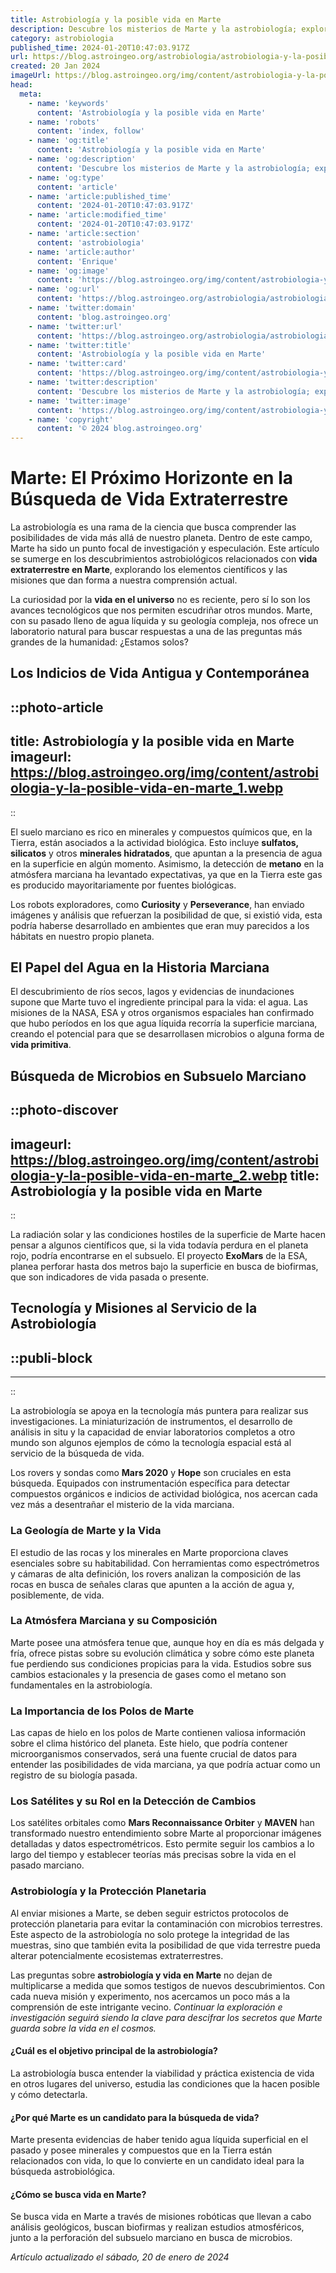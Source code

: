```yaml
---
title: Astrobiología y la posible vida en Marte
description: Descubre los misterios de Marte y la astrobiología; exploramos pistas científicas de vida en el Planeta Rojo. Acompáñanos en esta aventura estelar.
category: astrobiologia
published_time: 2024-01-20T10:47:03.917Z
url: https://blog.astroingeo.org/astrobiologia/astrobiologia-y-la-posible-vida-en-marte
created: 20 Jan 2024
imageUrl: https://blog.astroingeo.org/img/content/astrobiologia-y-la-posible-vida-en-marte_1.webp
head:
  meta:
    - name: 'keywords'
      content: 'Astrobiología y la posible vida en Marte'
    - name: 'robots'
      content: 'index, follow'
    - name: 'og:title'
      content: 'Astrobiología y la posible vida en Marte'
    - name: 'og:description'
      content: 'Descubre los misterios de Marte y la astrobiología; exploramos pistas científicas de vida en el Planeta Rojo. Acompáñanos en esta aventura estelar.'
    - name: 'og:type'
      content: 'article'
    - name: 'article:published_time'
      content: '2024-01-20T10:47:03.917Z'
    - name: 'article:modified_time'
      content: '2024-01-20T10:47:03.917Z'
    - name: 'article:section'
      content: 'astrobiologia'
    - name: 'article:author'
      content: 'Enrique'
    - name: 'og:image'
      content: 'https://blog.astroingeo.org/img/content/astrobiologia-y-la-posible-vida-en-marte_1.webp'
    - name: 'og:url'
      content: 'https://blog.astroingeo.org/astrobiologia/astrobiologia-y-la-posible-vida-en-marte'
    - name: 'twitter:domain'
      content: 'blog.astroingeo.org'
    - name: 'twitter:url'
      content: 'https://blog.astroingeo.org/astrobiologia/astrobiologia-y-la-posible-vida-en-marte'
    - name: 'twitter:title'
      content: 'Astrobiología y la posible vida en Marte'
    - name: 'twitter:card'
      content: 'https://blog.astroingeo.org/img/content/astrobiologia-y-la-posible-vida-en-marte_1.webp'
    - name: 'twitter:description'
      content: 'Descubre los misterios de Marte y la astrobiología; exploramos pistas científicas de vida en el Planeta Rojo. Acompáñanos en esta aventura estelar.'
    - name: 'twitter:image'
      content: 'https://blog.astroingeo.org/img/content/astrobiologia-y-la-posible-vida-en-marte_1.webp'
    - name: 'copyright'
      content: '© 2024 blog.astroingeo.org'
---
```

# Marte: El Próximo Horizonte en la Búsqueda de Vida Extraterrestre

La astrobiología es una rama de la ciencia que busca comprender las posibilidades de vida más allá de nuestro planeta. Dentro de este campo, Marte ha sido un punto focal de investigación y especulación. Este artículo se sumerge en los descubrimientos astrobiológicos relacionados con **vida extraterrestre en Marte**, explorando los elementos científicos y las misiones que dan forma a nuestra comprensión actual.

La curiosidad por la **vida en el universo** no es reciente, pero sí lo son los avances tecnológicos que nos permiten escudriñar otros mundos. Marte, con su pasado lleno de agua líquida y su geología compleja, nos ofrece un laboratorio natural para buscar respuestas a una de las preguntas más grandes de la humanidad: ¿Estamos solos?

## Los Indicios de Vida Antigua y Contemporánea


::photo-article
---
title: Astrobiología y la posible vida en Marte
imageurl: https://blog.astroingeo.org/img/content/astrobiologia-y-la-posible-vida-en-marte_1.webp
---
::


El suelo marciano es rico en minerales y compuestos químicos que, en la Tierra, están asociados a la actividad biológica. Esto incluye **sulfatos, silicatos** y otros **minerales hidratados**, que apuntan a la presencia de agua en la superficie en algún momento. Asimismo, la detección de **metano** en la atmósfera marciana ha levantado expectativas, ya que en la Tierra este gas es producido mayoritariamente por fuentes biológicas.

Los robots exploradores, como **Curiosity** y **Perseverance**, han enviado imágenes y análisis que refuerzan la posibilidad de que, si existió vida, esta podría haberse desarrollado en ambientes que eran muy parecidos a los hábitats en nuestro propio planeta.

## El Papel del Agua en la Historia Marciana

El descubrimiento de ríos secos, lagos y evidencias de inundaciones supone que Marte tuvo el ingrediente principal para la vida: el agua. Las misiones de la NASA, ESA y otros organismos espaciales han confirmado que hubo períodos en los que agua líquida recorría la superficie marciana, creando el potencial para que se desarrollasen microbios o alguna forma de **vida primitiva**.

## Búsqueda de Microbios en Subsuelo Marciano


::photo-discover
---
imageurl: https://blog.astroingeo.org/img/content/astrobiologia-y-la-posible-vida-en-marte_2.webp
title: Astrobiología y la posible vida en Marte
---
::


La radiación solar y las condiciones hostiles de la superficie de Marte hacen pensar a algunos científicos que, si la vida todavía perdura en el planeta rojo, podría encontrarse en el subsuelo. El proyecto **ExoMars** de la ESA, planea perforar hasta dos metros bajo la superficie en busca de biofirmas, que son indicadores de vida pasada o presente.

## Tecnología y Misiones al Servicio de la Astrobiología


  ::publi-block
  ---
  ---
  ::
  
  
La astrobiología se apoya en la tecnología más puntera para realizar sus investigaciones. La miniaturización de instrumentos, el desarrollo de análisis in situ y la capacidad de enviar laboratorios completos a otro mundo son algunos ejemplos de cómo la tecnología espacial está al servicio de la búsqueda de vida.

Los rovers y sondas como **Mars 2020** y **Hope** son cruciales en esta búsqueda. Equipados con instrumentación específica para detectar compuestos orgánicos e indicios de actividad biológica, nos acercan cada vez más a desentrañar el misterio de la vida marciana.

### La Geología de Marte y la Vida

El estudio de las rocas y los minerales en Marte proporciona claves esenciales sobre su habitabilidad. Con herramientas como espectrómetros y cámaras de alta definición, los rovers analizan la composición de las rocas en busca de señales claras que apunten a la acción de agua y, posiblemente, de vida.

### La Atmósfera Marciana y su Composición

Marte posee una atmósfera tenue que, aunque hoy en día es más delgada y fría, ofrece pistas sobre su evolución climática y sobre cómo este planeta fue perdiendo sus condiciones propicias para la vida. Estudios sobre sus cambios estacionales y la presencia de gases como el metano son fundamentales en la astrobiología.

### La Importancia de los Polos de Marte

Las capas de hielo en los polos de Marte contienen valiosa información sobre el clima histórico del planeta. Este hielo, que podría contener microorganismos conservados, será una fuente crucial de datos para entender las posibilidades de vida marciana, ya que podría actuar como un registro de su biología pasada.

### Los Satélites y su Rol en la Detección de Cambios

Los satélites orbitales como **Mars Reconnaissance Orbiter** y **MAVEN** han transformado nuestro entendimiento sobre Marte al proporcionar imágenes detalladas y datos espectrométricos. Esto permite seguir los cambios a lo largo del tiempo y establecer teorías más precisas sobre la vida en el pasado marciano.

### Astrobiología y la Protección Planetaria

Al enviar misiones a Marte, se deben seguir estrictos protocolos de protección planetaria para evitar la contaminación con microbios terrestres. Este aspecto de la astrobiología no solo protege la integridad de las muestras, sino que también evita la posibilidad de que vida terrestre pueda alterar potencialmente ecosistemas extraterrestres.

Las preguntas sobre **astrobiología y vida en Marte** no dejan de multiplicarse a medida que somos testigos de nuevos descubrimientos. Con cada nueva misión y experimento, nos acercamos un poco más a la comprensión de este intrigante vecino. *Continuar la exploración e investigación seguirá siendo la clave para descifrar los secretos que Marte guarda sobre la vida en el cosmos.*

#### ¿Cuál es el objetivo principal de la astrobiología?

La astrobiología busca entender la viabilidad y práctica existencia de vida en otros lugares del universo, estudia las condiciones que la hacen posible y cómo detectarla.

#### ¿Por qué Marte es un candidato para la búsqueda de vida?

Marte presenta evidencias de haber tenido agua líquida superficial en el pasado y posee minerales y compuestos que en la Tierra están relacionados con vida, lo que lo convierte en un candidato ideal para la búsqueda astrobiológica.

#### ¿Cómo se busca vida en Marte?

Se busca vida en Marte a través de misiones robóticas que llevan a cabo análisis geológicos, buscan biofirmas y realizan estudios atmosféricos, junto a la perforación del subsuelo marciano en busca de microbios.

_Artículo actualizado el sábado, 20 de enero de 2024_